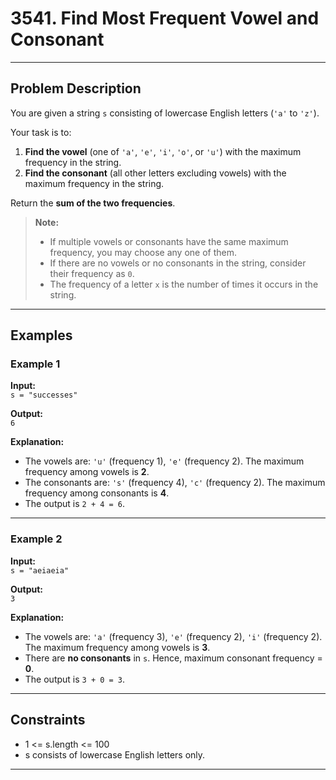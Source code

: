 # 3541. Find Most Frequent Vowel and Consonant

---

## Problem Description

You are given a string `s` consisting of lowercase English letters (`'a'` to `'z'`).

Your task is to:

1. **Find the vowel** (one of `'a'`, `'e'`, `'i'`, `'o'`, or `'u'`) with the maximum frequency in the string.
2. **Find the consonant** (all other letters excluding vowels) with the maximum frequency in the string.

Return the **sum of the two frequencies**.

> **Note:**
> - If multiple vowels or consonants have the same maximum frequency, you may choose any one of them.
> - If there are no vowels or no consonants in the string, consider their frequency as `0`.
> - The frequency of a letter `x` is the number of times it occurs in the string.

---

## Examples

### Example 1

**Input:**  
`s = "successes"`

**Output:**  
`6`

**Explanation:**
- The vowels are: `'u'` (frequency 1), `'e'` (frequency 2). The maximum frequency among vowels is **2**.
- The consonants are: `'s'` (frequency 4), `'c'` (frequency 2). The maximum frequency among consonants is **4**.
- The output is `2 + 4 = 6`.

---

### Example 2

**Input:**  
`s = "aeiaeia"`

**Output:**  
`3`

**Explanation:**
- The vowels are: `'a'` (frequency 3), `'e'` (frequency 2), `'i'` (frequency 2). The maximum frequency among vowels is **3**.
- There are **no consonants** in `s`. Hence, maximum consonant frequency = **0**.
- The output is `3 + 0 = 3`.

---

## Constraints

- 1 <= s.length <= 100
- s consists of lowercase English letters only.

---
